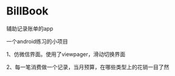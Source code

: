 # BillBook
辅助记录账单的app

一个android练习的小项目  

1、仿微信界面。使用了viewpager，滑动切换界面  

2、每一笔消费做一个记录，当月预算，在哪些类型上的花销一目了然
